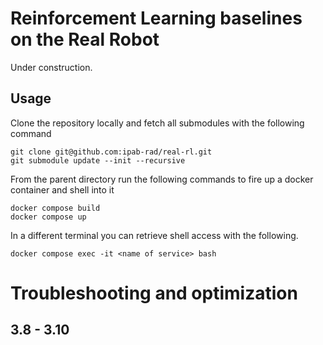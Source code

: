 # Reinforcement Learning baselines on the Real Robot

Under construction.

## Usage

Clone the repository locally and fetch all submodules with the following
command

    git clone git@github.com:ipab-rad/real-rl.git
    git submodule update --init --recursive

From the parent directory run the following commands to fire up a docker
container and shell into it

    docker compose build
    docker compose up

In a different terminal you can retrieve shell access with the following.

    docker compose exec -it <name of service> bash


# Troubleshooting and optimization

## 3.8 - 3.10
